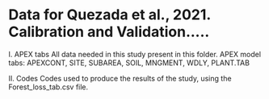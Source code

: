#  Data for Quezada et al., 2021. Calibration and Validation.....

I. APEX tabs
All data needed in this study present in this folder. APEX model tabs: APEXCONT, SITE, SUBAREA, SOIL, MNGMENT, WDLY, PLANT.TAB

II. Codes
Codes used to produce the results of the study, using the Forest_loss_tab.csv file.
